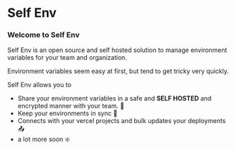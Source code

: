 # Self Env


### Welcome to Self Env

Self Env is an open source and self hosted solution to manage environment variables for your team and organization. 

Environment variables seem easy at first, but tend to get tricky very quickly.

Self Env allows you to
- Share your environment variables in a safe and **SELF HOSTED** and encrypted manner with your team. 🤝
- Keep your environments in sync 🔄
- Connects with your vercel projects and bulk updates your deployments 📤
- a lot more soon ❇️
